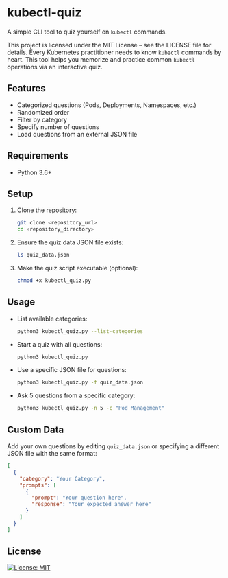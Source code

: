  # kubectl-quiz
A simple CLI tool to quiz yourself on `kubectl` commands.  


This project is licensed under the MIT License – see the LICENSE file for details.
 Every Kubernetes practitioner needs to know `kubectl` commands by heart. This tool helps you memorize and practice common `kubectl` operations via an interactive quiz.

 ## Features

 - Categorized questions (Pods, Deployments, Namespaces, etc.)
 - Randomized order
 - Filter by category
 - Specify number of questions
 - Load questions from an external JSON file

 ## Requirements

 - Python 3.6+

 ## Setup

 1. Clone the repository:

    ```bash
    git clone <repository_url>
    cd <repository_directory>
    ```

 2. Ensure the quiz data JSON file exists:

    ```bash
    ls quiz_data.json
    ```

 3. Make the quiz script executable (optional):

    ```bash
    chmod +x kubectl_quiz.py
    ```

 ## Usage

 - List available categories:

   ```bash
   python3 kubectl_quiz.py --list-categories
   ```

 - Start a quiz with all questions:

   ```bash
   python3 kubectl_quiz.py
   ```

 - Use a specific JSON file for questions:

   ```bash
   python3 kubectl_quiz.py -f quiz_data.json
   ```

 - Ask 5 questions from a specific category:

   ```bash
   python3 kubectl_quiz.py -n 5 -c "Pod Management"
   ```

 ## Custom Data

 Add your own questions by editing `quiz_data.json` or specifying a different JSON file with the same format:

 ```json
 [
   {
     "category": "Your Category",
     "prompts": [
       {
         "prompt": "Your question here",
         "response": "Your expected answer here"
       }
     ]
   }
 ]
 ```

 ## License

[![License: MIT](https://img.shields.io/badge/License-MIT-yellow.svg)](LICENSE)